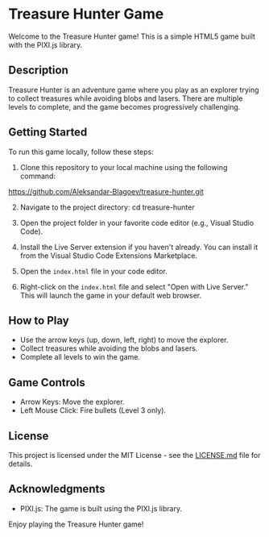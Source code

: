 # Treasure Hunter Game

Welcome to the Treasure Hunter game! This is a simple HTML5 game built with the PIXI.js library.

## Description

Treasure Hunter is an adventure game where you play as an explorer trying to collect treasures while avoiding blobs and lasers. There are multiple levels to complete, and the game becomes progressively challenging.

## Getting Started

To run this game locally, follow these steps:

1. Clone this repository to your local machine using the following command:

https://github.com/Aleksandar-Blagoev/treasure-hunter.git

2. Navigate to the project directory:
cd treasure-hunter


3. Open the project folder in your favorite code editor (e.g., Visual Studio Code).

4. Install the Live Server extension if you haven't already. You can install it from the Visual Studio Code Extensions Marketplace.

5. Open the `index.html` file in your code editor.

6. Right-click on the `index.html` file and select "Open with Live Server." This will launch the game in your default web browser.

## How to Play

- Use the arrow keys (up, down, left, right) to move the explorer.
- Collect treasures while avoiding the blobs and lasers.
- Complete all levels to win the game.

## Game Controls

- Arrow Keys: Move the explorer.
- Left Mouse Click: Fire bullets (Level 3 only).

## License

This project is licensed under the MIT License - see the [LICENSE.md](LICENSE.md) file for details.

## Acknowledgments

- PIXI.js: The game is built using the PIXI.js library.

Enjoy playing the Treasure Hunter game!

